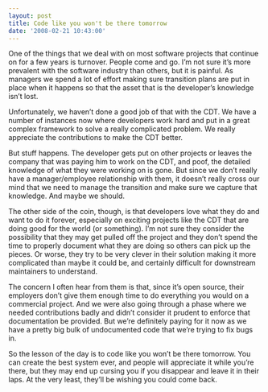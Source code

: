 ```yaml
---
layout: post
title: Code like you won't be there tomorrow
date: '2008-02-21 10:43:00'
---
```



One of the things that we deal with on most software projects that continue on for a few years is turnover. People come and go. I’m not sure it’s more prevalent with the software industry than others, but it is painful. As managers we spend a lot of effort making sure transition plans are put in place when it happens so that the asset that is the developer’s knowledge isn’t lost.

Unfortunately, we haven’t done a good job of that with the CDT. We have a number of instances now where developers work hard and put in a great complex framework to solve a really complicated problem. We really appreciate the contributions to make the CDT better.

But stuff happens. The developer gets put on other projects or leaves the company that was paying him to work on the CDT, and poof, the detailed knowledge of what they were working on is gone. But since we don’t really have a manager/employee relationship with them, it doesn’t really cross our mind that we need to manage the transition and make sure we capture that knowledge. And maybe we should.

The other side of the coin, though, is that developers love what they do and want to do it forever, especially on exciting projects like the CDT that are doing good for the world (or something). I’m not sure they consider the possibility that they may get pulled off the project and they don’t spend the time to properly document what they are doing so others can pick up the pieces. Or worse, they try to be very clever in their solution making it more complicated than maybe it could be, and certainly difficult for downstream maintainers to understand.

The concern I often hear from them is that, since it’s open source, their employers don’t give them enough time to do everything you would on a commercial project. And we were also going through a phase where we needed contributions badly and didn’t consider it prudent to enforce that documentation be provided. But we’re definitely paying for it now as we have a pretty big bulk of undocumented code that we’re trying to fix bugs in.

So the lesson of the day is to code like you won’t be there tomorrow. You can create the best system ever, and people will appreciate it while you’re there, but they may end up cursing you if you disappear and leave it in their laps. At the very least, they’ll be wishing you could come back.


